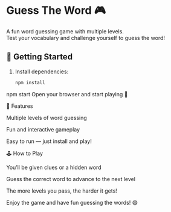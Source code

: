 # Guess The Word 🎮

A fun word guessing game with multiple levels.  
Test your vocabulary and challenge yourself to guess the word!

## 🚀 Getting Started

1. Install dependencies:
   ```bash
   npm install
npm start
Open your browser and start playing 🎉

🎯 Features

Multiple levels of word guessing

Fun and interactive gameplay

Easy to run — just install and play!

🕹️ How to Play

You’ll be given clues or a hidden word

Guess the correct word to advance to the next level

The more levels you pass, the harder it gets!

Enjoy the game and have fun guessing the words! 😄